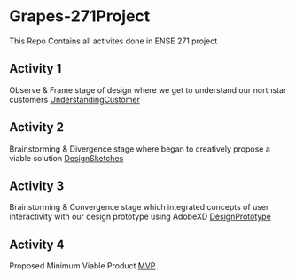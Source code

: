 # Grapes-271Project
This Repo Contains all activites done in ENSE 271 project
## Activity 1
Observe & Frame stage of design where we get to understand our northstar customers [UnderstandingCustomer](https://github.com/Grapes-ENSE271/Grapes-271Project/tree/main/UnderstandingCustomer)
## Activity 2
Brainstorming & Divergence stage where began to creatively propose a viable solution [DesignSketches](https://github.com/Grapes-ENSE271/Grapes-271Project/tree/main/DesignSketches)
## Activity 3
Brainstorming & Convergence stage which integrated concepts of user interactivity with our design prototype using AdobeXD [DesignPrototype](https://github.com/Grapes-ENSE271/Grapes-271Project/tree/main/DesignPrototype)
## Activity 4
Proposed Minimum Viable Product [MVP](https://github.com/Grapes-ENSE271/Grapes-271Project/tree/main/MVP)
